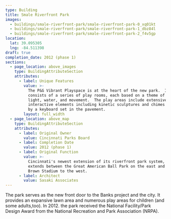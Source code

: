 ```yaml
---
type: Building
title: Smale Riverfront Park
images:
  - buildings/smale-riverfront-park/smale-riverfront-park-0_xq01kt
  - buildings/smale-riverfront-park/smale-riverfront-park-1_dbz84l
  - buildings/smale-riverfront-park/smale-riverfront-park-2_f4v5gp
location:
  lat: 39.095305
  lng: -84.511398
draft: true
completion_date: 2012 (phase 1)
sections:
  - page_location: above_images
    type: BuildingAttributeSection
    attributes:
      - label: Unique Features
        value: >-
          The P&G Vibrant Playspace is at the heart of the new park.  It
          consists of a series of play rooms, each based on a theme of sound,
          light, water, and movement.  The play areas include extensive
          interactive elements including kinetic sculptures and chimes operated
          by a keyboard set in the pavement.
        layout: full_width
  - page_location: above_map
    type: BuildingAttributeSection
    attributes:
      - label: Original Owner
        value: Cincinnati Parks Board
      - label: Completion Date
        value: 2012 (phase 1)
      - label: Original Function
        value: >-
          Cincinnati's newest extension of its riverfront park system, the park
          extends between the Great American Ball Park on the east and Paul
          Brown Stadium to the west.
      - label: Architect
        value: Sasaki Associates
---
```


The park serves as the new front door to the Banks project and the city. It provides an expansive lawn area and numerous play areas for children (and some adults,too). In 2012. the park received the National Facility/Park Design Award from the National Recreation and Park Association (NRPA).

